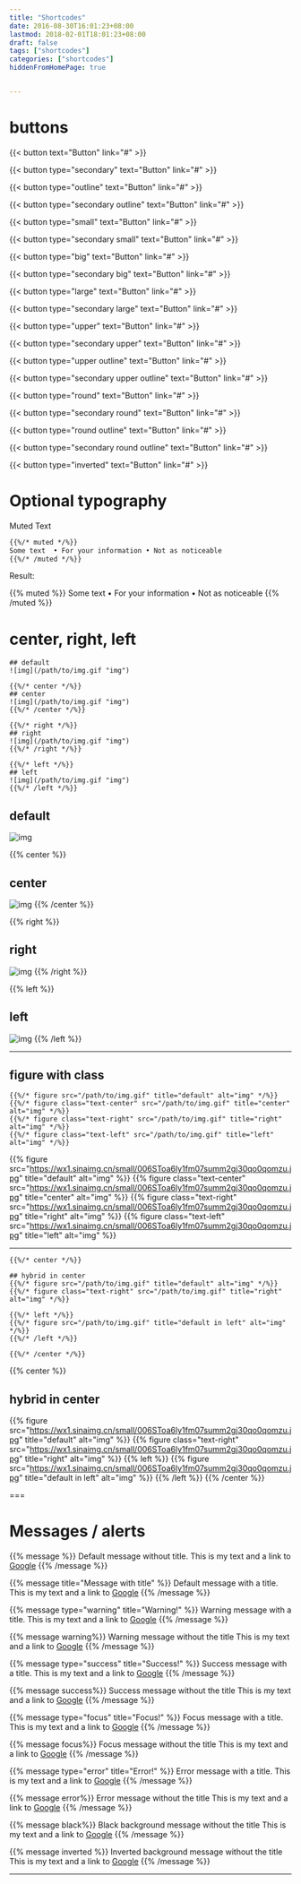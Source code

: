 ```yaml
---
title: "Shortcodes"
date: 2016-08-30T16:01:23+08:00
lastmod: 2018-02-01T18:01:23+08:00
draft: false
tags: ["shortcodes"]
categories: ["shortcodes"]
hiddenFromHomePage: true


---
```


# buttons

{{< button text="Button" link="#" >}}

{{< button type="secondary" text="Button" link="#" >}}

{{< button type="outline" text="Button" link="#" >}}

{{< button type="secondary outline" text="Button" link="#" >}}

{{< button type="small" text="Button" link="#" >}}

{{< button type="secondary small" text="Button" link="#" >}}

{{< button type="big" text="Button" link="#" >}}

{{< button type="secondary big" text="Button" link="#" >}}

{{< button type="large" text="Button" link="#" >}}

{{< button type="secondary large" text="Button" link="#" >}}

{{< button type="upper" text="Button" link="#" >}}

{{< button type="secondary upper" text="Button" link="#" >}}

{{< button type="upper outline" text="Button" link="#" >}}

{{< button type="secondary upper outline" text="Button" link="#" >}}

{{< button type="round" text="Button" link="#" >}}

{{< button type="secondary round" text="Button" link="#" >}}

{{< button type="round outline" text="Button" link="#" >}}

{{< button type="secondary round outline" text="Button" link="#" >}}

{{< button type="inverted" text="Button" link="#" >}}

# Optional typography

Muted Text

```markdown
{{%/* muted */%}}
Some text  • For your information • Not as noticeable
{{%/* /muted */%}}
```
Result: 

{{% muted %}}
Some text  • For your information • Not as noticeable
{{% /muted %}}

# center, right, left

```
## default
![img](/path/to/img.gif "img")

{{%/* center */%}}
## center
![img](/path/to/img.gif "img")
{{%/* /center */%}}

{{%/* right */%}}
## right
![img](/path/to/img.gif "img")
{{%/* /right */%}}

{{%/* left */%}}
## left
![img](/path/to/img.gif "img")
{{%/* /left */%}}
```
<!--more-->

## default
![img](https://wx1.sinaimg.cn/small/006SToa6ly1fm07summ2gj30qo0qomzu.jpg "img")

{{% center %}}
## center
![img](https://wx1.sinaimg.cn/small/006SToa6ly1fm07summ2gj30qo0qomzu.jpg "img")
{{% /center %}}

{{% right %}}
## right
![img](https://wx1.sinaimg.cn/small/006SToa6ly1fm07summ2gj30qo0qomzu.jpg "img")
{{% /right %}}

{{% left %}}
## left
![img](https://wx1.sinaimg.cn/small/006SToa6ly1fm07summ2gj30qo0qomzu.jpg "img")
{{% /left %}}

---

## figure with class 

```
{{%/* figure src="/path/to/img.gif" title="default" alt="img" */%}}
{{%/* figure class="text-center" src="/path/to/img.gif" title="center" alt="img" */%}}
{{%/* figure class="text-right" src="/path/to/img.gif" title="right" alt="img" */%}}
{{%/* figure class="text-left" src="/path/to/img.gif" title="left" alt="img" */%}}
```

{{% figure src="https://wx1.sinaimg.cn/small/006SToa6ly1fm07summ2gj30qo0qomzu.jpg" title="default" alt="img" %}}
{{% figure class="text-center" src="https://wx1.sinaimg.cn/small/006SToa6ly1fm07summ2gj30qo0qomzu.jpg" title="center" alt="img" %}}
{{% figure class="text-right" src="https://wx1.sinaimg.cn/small/006SToa6ly1fm07summ2gj30qo0qomzu.jpg" title="right" alt="img" %}}
{{% figure class="text-left" src="https://wx1.sinaimg.cn/small/006SToa6ly1fm07summ2gj30qo0qomzu.jpg" title="left" alt="img" %}}

---

```
{{%/* center */%}}

## hybrid in center
{{%/* figure src="/path/to/img.gif" title="default" alt="img" */%}}
{{%/* figure class="text-right" src="/path/to/img.gif" title="right" alt="img" */%}}

{{%/* left */%}}
{{%/* figure src="/path/to/img.gif" title="default in left" alt="img" */%}}
{{%/* /left */%}}

{{%/* /center */%}}
```

{{% center %}}
## hybrid in center
{{% figure src="https://wx1.sinaimg.cn/small/006SToa6ly1fm07summ2gj30qo0qomzu.jpg" title="default" alt="img" %}}
{{% figure class="text-right" src="https://wx1.sinaimg.cn/small/006SToa6ly1fm07summ2gj30qo0qomzu.jpg" title="right" alt="img" %}}
{{% left %}}
{{% figure src="https://wx1.sinaimg.cn/small/006SToa6ly1fm07summ2gj30qo0qomzu.jpg" title="default in left" alt="img" %}}
{{% /left %}}
{{% /center %}}

===

# Messages / alerts 

{{% message %}}
Default message without title.
This is my text and a link to [Google](google.com)
{{% /message %}}

{{% message title="Message with title" %}}
Default message with a title.
This is my text and a link to [Google](google.com)
{{% /message %}}

{{% message type="warning" title="Warning!" %}}
Warning message with a title.
This is my text and a link to [Google](google.com)
{{% /message %}}

{{% message warning%}}
Warning message without the title
This is my text and a link to [Google](google.com)
{{% /message %}}

{{% message type="success" title="Success!" %}}
Success message with a title.
This is my text and a link to [Google](google.com)
{{% /message %}}

{{% message success%}}
Success message without the title
This is my text and a link to [Google](google.com)
{{% /message %}}

{{% message type="focus" title="Focus!" %}}
Focus message with a title.
This is my text and a link to [Google](google.com)
{{% /message %}}

{{% message focus%}}
Focus message without the title
This is my text and a link to [Google](google.com)
{{% /message %}}

{{% message type="error" title="Error!" %}}
Error message with a title.
This is my text and a link to [Google](google.com)
{{% /message %}}

{{% message error%}}
Error message without the title
This is my text and a link to [Google](google.com)
{{% /message %}}

{{% message black%}}
Black background message without the title
This is my text and a link to [Google](google.com)
{{% /message %}}

{{% message inverted %}}
Inverted  background message without the title
This is my text and a link to [Google](google.com)
{{% /message %}}

---

<style>
.post-content img {
  height: 64px;
}
</style>
